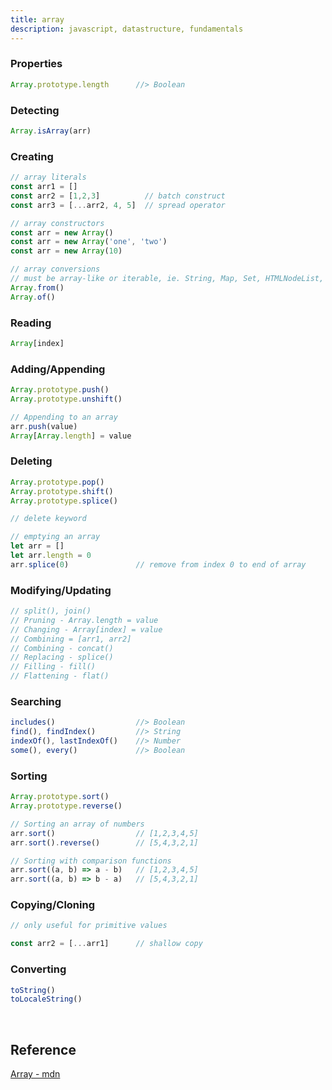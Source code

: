 ```yaml
---
title: array
description: javascript, datastructure, fundamentals
---
```


### Properties

```javascript
Array.prototype.length      //> Boolean
```

### Detecting

```javascript
Array.isArray(arr)
```

### Creating

```javascript
// array literals
const arr1 = []
const arr2 = [1,2,3]          // batch construct
const arr3 = [...arr2, 4, 5]  // spread operator

// array constructors
const arr = new Array()
const arr = new Array('one', 'two')
const arr = new Array(10)

// array conversions
// must be array-like or iterable, ie. String, Map, Set, HTMLNodeList, etc.
Array.from()
Array.of()
```

### Reading

```javascript
Array[index]
```

### Adding/Appending

```javascript
Array.prototype.push()
Array.prototype.unshift()

// Appending to an array
arr.push(value)
Array[Array.length] = value
```

### Deleting

```javascript
Array.prototype.pop()
Array.prototype.shift()
Array.prototype.splice()

// delete keyword

// emptying an array
let arr = []
let arr.length = 0
arr.splice(0)               // remove from index 0 to end of array
```

### Modifying/Updating

```javascript
// split(), join()
// Pruning - Array.length = value
// Changing - Array[index] = value
// Combining = [arr1, arr2]
// Combining - concat()
// Replacing - splice()
// Filling - fill()
// Flattening - flat()
```

### Searching

```javascript
includes()                  //> Boolean
find(), findIndex()         //> String
indexOf(), lastIndexOf()    //> Number
some(), every()             //> Boolean
```

### Sorting

```javascript
Array.prototype.sort()
Array.prototype.reverse()

// Sorting an array of numbers
arr.sort()                  // [1,2,3,4,5]
arr.sort().reverse()        // [5,4,3,2,1]

// Sorting with comparison functions
arr.sort((a, b) => a - b)   // [1,2,3,4,5]
arr.sort((a, b) => b - a)   // [5,4,3,2,1]
```

### Copying/Cloning

```javascript
// only useful for primitive values

const arr2 = [...arr1]      // shallow copy
```

### Converting

```javascript
toString()
toLocaleString()
```
<br />

## Reference

[Array - mdn](https://developer.mozilla.org/en-US/docs/Web/JavaScript/Reference/Global_Objects/Array)<br />
